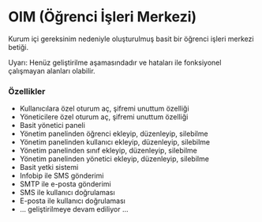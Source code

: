 # OIM (Öğrenci İşleri Merkezi)

Kurum içi gereksinim nedeniyle oluşturulmuş basit bir öğrenci işleri merkezi betiği.

Uyarı: Henüz geliştirilme aşamasındadır ve hataları ile fonksiyonel çalışmayan alanları olabilir.

### Özellikler
* Kullanıcılara özel oturum aç, şifremi unuttum özelliği
* Yöneticilere özel oturum aç, şifremi unuttum özelliği
* Basit yönetici paneli
* Yönetim panelinden öğrenci ekleyip, düzenleyip, silebilme
* Yönetim panelinden kullanıcı ekleyip, düzenleyip, silebilme
* Yönetim panelinden sınıf ekleyip, düzenleyip, silebilme
* Yönetim panelinden yönetici ekleyip, düzenleyip, silebilme
* Basit yetki sistemi
* Infobip ile SMS gönderimi
* SMTP ile e-posta gönderimi 
* SMS ile kullanıcı doğrulaması
* E-posta ile kullanıcı doğrulaması
* ... geliştirilmeye devam ediliyor ...
